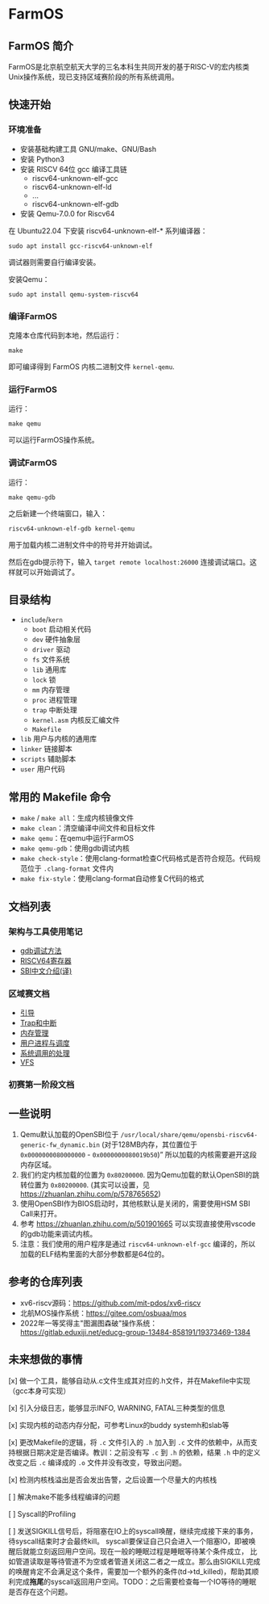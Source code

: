 # FarmOS

## FarmOS 简介
FarmOS是北京航空航天大学的三名本科生共同开发的基于RISC-V的宏内核类Unix操作系统，现已支持区域赛阶段的所有系统调用。

## 快速开始

### 环境准备

* 安装基础构建工具 GNU/make、GNU/Bash
* 安装 Python3
* 安装 RISCV 64位 gcc 编译工具链
	* riscv64-unknown-elf-gcc
	* riscv64-unknown-elf-ld
	* ...
	* riscv64-unknown-elf-gdb
* 安装 Qemu-7.0.0 for Riscv64

在 Ubuntu22.04 下安装 riscv64-unknown-elf-* 系列编译器：

```
sudo apt install gcc-riscv64-unknown-elf
```

调试器则需要自行编译安装。

安装Qemu：

```
sudo apt install qemu-system-riscv64
```

### 编译FarmOS

克隆本仓库代码到本地，然后运行：

```
make
```

即可编译得到 FarmOS 内核二进制文件 `kernel-qemu`.

### 运行FarmOS

运行：

```
make qemu
```

可以运行FarmOS操作系统。

### 调试FarmOS

运行：
```
make qemu-gdb
```

之后新建一个终端窗口，输入：
```
riscv64-unknown-elf-gdb kernel-qemu
```
用于加载内核二进制文件中的符号并开始调试。

然后在gdb提示符下，输入 `target remote localhost:26000` 连接调试端口。这样就可以开始调试了。

## 目录结构

- `include`/`kern`
	- `boot` 启动相关代码
    - `dev` 硬件抽象层
	- `driver` 驱动
    - `fs` 文件系统
    - `lib` 通用库
    - `lock` 锁
    - `mm` 内存管理
    - `proc` 进程管理
    - `trap` 中断处理
	- `kernel.asm` 内核反汇编文件
	- `Makefile`
- `lib` 用户与内核的通用库
- `linker` 链接脚本
- `scripts` 辅助脚本
- `user` 用户代码


## 常用的 Makefile 命令

* `make` / `make all`：生成内核镜像文件
* `make clean`：清空编译中间文件和目标文件
* `make qemu`：在qemu中运行FarmOS
* `make qemu-gdb`：使用gdb调试内核
* `make check-style`：使用clang-format检查C代码格式是否符合规范。代码规范位于 `.clang-format` 文件内
* `make fix-style`：使用clang-format自动修复C代码的格式

## 文档列表

### 架构与工具使用笔记

* [gdb调试方法](./docs/gdb%E8%B0%83%E8%AF%95%E6%96%B9%E6%B3%95.md)
* [RISCV64寄存器](./docs/RISCV64%E5%AF%84%E5%AD%98%E5%99%A8.md)
* [SBI中文介绍(译)](./docs/SBI%EF%BC%9ASupervisor%20Software%20Binary%20Interface%20%E8%BD%AF%E4%BB%B6%E4%BA%8C%E8%BF%9B%E5%88%B6%E6%8E%A5%E5%8F%A3%EF%BC%88%E8%AF%91%EF%BC%89.md)

### 区域赛文档

* [引导](./docs/FarmOS%20-%20boot.md)
* [Trap和中断](./docs/FarmOS%20-%20Trap%E4%B8%8E%E6%97%B6%E9%92%9F%E4%B8%AD%E6%96%AD.md)
* [内存管理](./docs/FarmOS%20-%20%E5%86%85%E5%AD%98%E7%AE%A1%E7%90%86.md)
* [用户进程与调度](./docs/FarmOS%20-%20%E7%94%A8%E6%88%B7%E8%BF%9B%E7%A8%8B%E4%B8%8E%E8%B0%83%E5%BA%A6.md)
* [系统调用的处理](./docs/FarmOS%20-%20%E7%B3%BB%E7%BB%9F%E8%B0%83%E7%94%A8%E7%9A%84%E5%AE%9E%E7%8E%B0.md)
* [VFS](./docs/FarmOS%20-%20VFS.md)

### 初赛第一阶段文档



## 一些说明
1. Qemu默认加载的OpenSBI位于
    `/usr/local/share/qemu/opensbi-riscv64-generic-fw_dynamic.bin` (对于128MB内存，其位置位于 `0x0000000080000000` - `0x0000000080019b50`)”
    所以加载的内核需要避开这段内存区域。
2. 我们约定内核加载的位置为 `0x80200000`. 因为Qemu加载的默认OpenSBI的跳转位置为 `0x80200000`.
    (其实可以设置，见 https://zhuanlan.zhihu.com/p/578765652)
3. 使用OpenSBI作为BIOS启动时，其他核默认是关闭的，需要使用HSM SBI Call来打开。
4. 参考 https://zhuanlan.zhihu.com/p/501901665 可以实现直接使用vscode的gdb功能来调试内核。
5. 注意：我们使用的用户程序是通过 `riscv64-unknown-elf-gcc` 编译的，所以加载的ELF结构里面的大部分参数都是64位的。

## 参考的仓库列表

* xv6-riscv源码：https://github.com/mit-pdos/xv6-riscv
* 北航MOS操作系统：https://gitee.com/osbuaa/mos
* 2022年一等奖得主"图漏图森破"操作系统：https://gitlab.eduxiji.net/educg-group-13484-858191/19373469-1384

## 未来想做的事情
<!-- 打钩： -->
<!-- [&#10004;] -->
[x] 做一个工具，能够自动从.c文件生成其对应的.h文件，并在Makefile中实现（gcc本身可实现）

[x] 引入分级日志，能够显示INFO, WARNING, FATAL三种类型的信息

[x] 实现内核的动态内存分配，可参考Linux的buddy systemh和slab等

[x] 更改Makefile的逻辑，将 `.c` 文件引入的 `.h` 加入到 `.c` 文件的依赖中，从而支持根据日期决定是否编译。教训：之前没有写 `.c` 到 `.h` 的依赖，结果 `.h` 中的定义改变之后 `.c` 编译成的 `.o` 文件并没有改变，导致出问题。

[x] 检测内核栈溢出是否会发出告警，之后设置一个尽量大的内核栈

[ ] 解决make不能多线程编译的问题

[ ] Syscall的Profiling

[ ] 发送SIGKILL信号后，将阻塞在IO上的syscall唤醒，继续完成接下来的事务，待syscall结束时才会最终kill。
syscall要保证自己只会进入一个阻塞IO，即被唤醒后就能立刻返回用户空间。现在一般的睡眠过程是睡眠等待某个条件成立，
比如管道读取是等待管道不为空或者管道关闭这二者之一成立。那么由SIGKILL完成的唤醒肯定不会满足这个条件，需要加一个额外的条件(td->td_killed)，帮助其顺利完成**拖尾**的syscall返回用户空间。TODO：之后需要检查每一个IO等待的睡眠是否存在这个问题。
